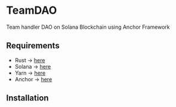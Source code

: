 # TeamDAO
Team handler DAO on Solana  Blockchain using Anchor Framework

## Requirements

  <ul>
    <li>Rust -> <a href="https://www.rust-lang.org/tools/install">here</a></li>
    <li>Solana -> <a href="https://docs.solana.com/cli/install-solana-cli-tools">here</a></li>
    <li>Yarn -> <a href="https://yarnpkg.com/getting-started/install">here</a></li>
    <li>Anchor -> <a href="https://www.anchor-lang.com/docs/installation">here</a>
  </ul>


## Installation

